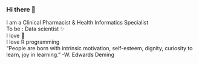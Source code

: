 ### Hi there 👋

I am a Clinical Pharmacist & Health Informatics Specialist  
To be : Data scientist ✨  
I love 💊  
I love R programming   
“People are born with intrinsic motivation, self-esteem, dignity, curiosity to learn, joy in learning.” -W. Edwards Deming
